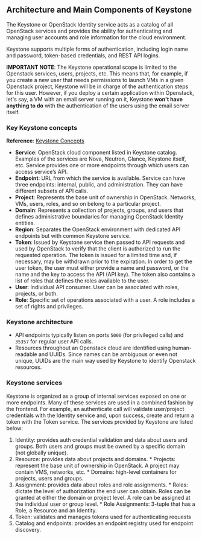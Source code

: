 ## Architecture and Main Components of Keystone

The Keystone or OpenStack Identity service acts as a catalog of all OpenStack 
services and provides the ability for authenticating and managing user accounts 
and role information for the cloud environment. 

Keystone supports multiple forms of authentication, including login name and
password, token-based credentials, and REST API logins. 

__IMPORTANT NOTE__: The Keystone operational scope is limited to the Openstack services, users, 
projects, etc. This means that, for example, if you create a new user that 
needs permissions to launch VMs in a given Openstack project, Keystone will 
be in charge of the authentication steps for this user. However, if you deploy 
a certain application within Openstack, let's say, a VM with an email server 
running on it, Keystone __won't have anything to do__ with the 
authentication of the users using the email server itself. 
### Key Keystone concepts

__Reference__: [Keystone Concepts](https://docs.openstack.org/keystone/latest/getting-started/architecture.html)

* __Service__: OpenStack cloud component listed in Keystone catalog. 
Examples of the services are Nova, Neutron, Glance, Keystone itself, etc. 
Service provides one or more endpoints through which users can access 
service’s API.
* __Endpoint__: URL from which the service is available. Service can have 
three endpoints: internal, public, and administration. They can have different 
subsets of API calls. 
* __Project__: Represents the base unit of ownership in OpenStack. Networks,
VMs, users, roles, and so on belong to a particular project. 
* __Domain__: Represents a collection of projects, groups, and users that 
defines administrative boundaries for managing OpenStack Identity entities.
* __Region__: Separates the OpenStack environment with dedicated API 
endpoints but with common Keystone service.
* __Token__: Issued by Keystone service then passed to API requests and used
by OpenStack to verify that the client is authorized to run the requested
operation. The token is issued for a limited time and, if necessary, may be
withdrawn prior to the expiration. In order to get the user token, the user must
either provide a name and password, or the name and the key to access the
API (API key). The token also contains a list of roles that defines the roles
available to the user.
* __User__: Individual API consumer. User can be associated with roles, 
projects, or both.
* __Role__: Specific set of operations associated with a user. A role 
includes a set of rights and privileges.  

### Keystone architecture

  * API endpoints typically listen on ports `5000` (for privileged calls) and 
`35357` for regular user API calls.
  * Resources throughout an Openstack cloud are identified using human-readable 
and UUIDs. Since names can be ambiguous or even not unique, UUIDs are the main
way used by Keystone to identify Openstack resources.


### Keystone services

Keystone is organized as a group of internal services exposed on one or more 
endpoints. Many of these services are used in a combined fashion by the 
frontend. For example, an authenticate call will validate user/project 
credentials with the Identity service and, upon success, create and return a 
token with the Token service. The services provided by Keystone are listed 
below:

  1. Identity: provides auth credential validation and data about users and 
groups. Both users and groups must be owned by a specific domain (not globally 
unique).
  2. Resource: provides data about projects and domains.
    * Projects: represent the base unit of ownership in OpenStack. A project 
      may contain VMS, networks, etc.
    * Domains: high-level containers for projects, users and groups.
  3. Assignment: provides data about roles and role assignments.
    * Roles: dictate the level of authorization the end user can obtain. Roles 
can be granted at either the domain or project level. A role can be assigned at 
the individual user or group level. 
    * Role Assignments: 3-tuple that has a Role, a Resource and an Identity.
  4. Token: validates and manages tokens used for authenticating requests
  5. Catalog and endpoints: provides an endpoint registry used for endpoint 
discovery.